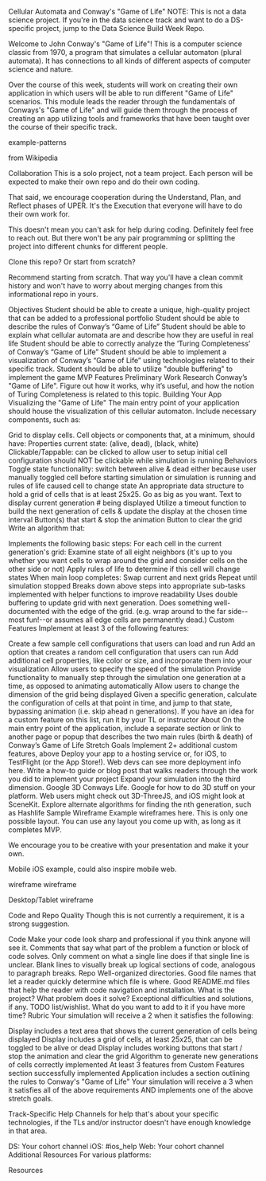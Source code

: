 Cellular Automata and Conway's "Game of Life"
NOTE: This is not a data science project. If you're in the data science track and want to do a DS-specific project, jump to the Data Science Build Week Repo.

Welcome to John Conway's "Game of Life"! This is a computer science classic from 1970, a program that simulates a cellular automaton (plural automata). It has connections to all kinds of different aspects of computer science and nature.

Over the course of this week, students will work on creating their own application in which users will be able to run different "Game of Life" scenarios. This module leads the reader through the fundamentals of Conways's "Game of Life" and will guide them through the process of creating an app utilizing tools and frameworks that have been taught over the course of their specific track.

example-patterns

from Wikipedia

Collaboration
This is a solo project, not a team project. Each person will be expected to make their own repo and do their own coding.

That said, we encourage cooperation during the Understand, Plan, and Reflect phases of UPER. It's the Execution that everyone will have to do their own work for.

This doesn't mean you can't ask for help during coding. Definitely feel free to reach out. But there won't be any pair programming or splitting the project into different chunks for different people.

Clone this repo?
Or start from scratch?

Recommend starting from scratch. That way you'll have a clean commit history and won't have to worry about merging changes from this informational repo in yours.

Objectives
Student should be able to create a unique, high-quality project that can be added to a professional portfolio
Student should be able to describe the rules of Conway’s “Game of Life”
Student should be able to explain what cellular automata are and describe how they are useful in real life
Student should be able to correctly analyze the ‘Turing Completeness’ of Conway’s “Game of Life”
Student should be able to implement a visualization of Conway’s “Game of Life” using technologies related to their specific track.
Student should be able to utilize "double buffering" to implement the game
MVP Features
Preliminary Work
Research Conway’s "Game of Life". Figure out how it works, why it’s useful, and how the notion of Turing Completeness is related to this topic.
Building Your App
Visualizing the "Game of Life"
The main entry point of your application should house the visualization of this cellular automaton. Include necessary components, such as:

Grid to display cells.
Cell objects or components that, at a minimum, should have:
Properties
current state: (alive, dead), (black, white)
Clickable/Tappable:
can be clicked to allow user to setup initial cell configuration
should NOT be clickable while simulation is running
Behaviors
Toggle state functionality: switch between alive & dead either because user manually toggled cell before starting simulation or simulation is running and rules of life caused cell to change state
An appropriate data structure to hold a grid of cells that is at least 25x25. Go as big as you want.
Text to display current generation # being displayed
Utilize a timeout function to build the next generation of cells & update the display at the chosen time interval
Button(s) that start & stop the animation
Button to clear the grid
Write an algorithm that:

Implements the following basic steps:
For each cell in the current generation's grid:
Examine state of all eight neighbors (it's up to you whether you want cells to wrap around the grid and consider cells on the other side or not)
Apply rules of life to determine if this cell will change states
When main loop completes:
Swap current and next grids
Repeat until simulation stopped
Breaks down above steps into appropriate sub-tasks implemented with helper functions to improve readability
Uses double buffering to update grid with next generation.
Does something well-documented with the edge of the grid. (e.g. wrap around to the far side--most fun!--or assumes all edge cells are permanently dead.)
Custom Features
Implement at least 3 of the following features:

Create a few sample cell configurations that users can load and run
Add an option that creates a random cell configuration that users can run
Add additional cell properties, like color or size, and incorporate them into your visualization
Allow users to specify the speed of the simulation
Provide functionality to manually step through the simulation one generation at a time, as opposed to animating automatically
Allow users to change the dimension of the grid being displayed
Given a specific generation, calculate the configuration of cells at that point in time, and jump to that state, bypassing animation (i.e. skip ahead n generations).
If you have an idea for a custom feature on this list, run it by your TL or instructor
About
On the main entry point of the application, include a separate section or link to another page or popup that describes the two main rules (birth & death) of Conway’s Game of Life
Stretch Goals
Implement 2+ additional custom features, above
Deploy your app to a hosting service or, for iOS, to TestFlight (or the App Store!). Web devs can see more deployment info here.
Write a how-to guide or blog post that walks readers through the work you did to implement your project
Expand your simulation into the third dimension. Google 3D Conways Life. Google for how to do 3D stuff on your platform. Web users might check out 3D-ThreeJS, and iOS might look at SceneKit.
Explore alternate algorithms for finding the nth generation, such as Hashlife
Sample Wireframe
Example wireframes here. This is only one possible layout. You can use any layout you come up with, as long as it completes MVP.

We encourage you to be creative with your presentation and make it your own.

Mobile
iOS example, could also inspire mobile web.

wireframe wireframe

Desktop/Tablet
wireframe

Code and Repo Quality
Though this is not currently a requirement, it is a strong suggestion.

Code
Make your code look sharp and professional if you think anyone will see it.
Comments that say what part of the problem a function or block of code solves.
Only comment on what a single line does if that single line is unclear.
Blank lines to visually break up logical sections of code, analogous to paragraph breaks.
Repo
Well-organized directories.
Good file names that let a reader quickly determine which file is where.
Good README.md files that help the reader with code navigation and installation.
What is the project?
What problem does it solve?
Exceptional difficulties and solutions, if any.
TODO list/wishlist. What do you want to add to it if you have more time?
Rubric
Your simulation will receive a 2 when it satisfies the following:

Display includes a text area that shows the current generation of cells being displayed
Display includes a grid of cells, at least 25x25, that can be toggled to be alive or dead
Display includes working buttons that start / stop the animation and clear the grid
Algorithm to generate new generations of cells correctly implemented
At least 3 features from Custom Features section successfully implemented
Application includes a section outlining the rules to Conway's "Game of Life"
Your simulation will receive a 3 when it satisfies all of the above requirements AND implements one of the above stretch goals.

Track-Specific Help
Channels for help that's about your specific technologies, if the TLs and/or instructor doesn't have enough knowledge in that area.

DS: Your cohort channel
iOS: #ios_help
Web: Your cohort channel
Additional Resources
For various platforms:

Resources
